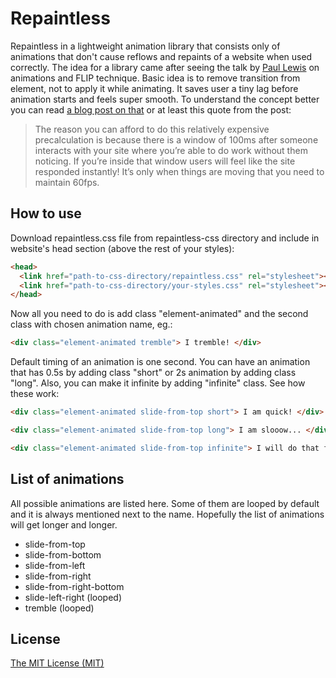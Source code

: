 # Repaintless

Repaintless in a lightweight animation library that consists only of animations that don't cause reflows and repaints of a website when used correctly. The idea for a library came after seeing the talk by [Paul Lewis](https://twitter.com/aerotwist) on animations and FLIP technique. Basic idea is to remove transition from element, not to apply it while animating. It saves user a tiny lag before animation starts and feels super smooth. To understand the concept better you can read [a blog post on that](https://aerotwist.com/blog/flip-your-animations/) or at least this quote from the post:

> The reason you can afford to do this relatively expensive precalculation is because there is a window of 100ms after someone interacts with your site where you’re able to do work without them noticing. If you’re inside that window users will feel like the site responded instantly! It’s only when things are moving that you need to maintain 60fps.


## How to use

Download repaintless.css file from repaintless-css directory and include in website's head section (above the rest of your styles):

```html
<head>
  <link href="path-to-css-directory/repaintless.css" rel="stylesheet"></link>
  <link href="path-to-css-directory/your-styles.css" rel="stylesheet"></link>
</head>
```

Now all you need to do is add class "element-animated" and the second class with chosen animation name, eg.:

```html
<div class="element-animated tremble"> I tremble! </div>
```

Default timing of an animation is one second. You can have an animation that has 0.5s by adding class "short" or 2s animation by adding class "long". Also, you can make it infinite by adding "infinite" class. See how these work:

```html
<div class="element-animated slide-from-top short"> I am quick! </div>

<div class="element-animated slide-from-top long"> I am slooow... </div>

<div class="element-animated slide-from-top infinite"> I will do that forever to drive you crazy! </div>
```

## List of animations

All possible animations are listed here. Some of them are looped by default and it is always mentioned next to the name. Hopefully the list of animations will get longer and longer.

- slide-from-top
- slide-from-bottom
- slide-from-left
- slide-from-right
- slide-from-right-bottom
- slide-left-right (looped)
- tremble (looped)

## License

[The MIT License (MIT)](http://choosealicense.com/licenses/mit/)


